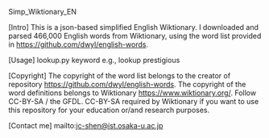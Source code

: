  Simp_Wiktionary_EN

[Intro]
This is a json-based simplified English Wiktionary.
I downloaded and parsed 466,000 English words from Wiktionary,
using the word list provided in https://github.com/dwyl/english-words.

[Usage]
lookup.py keyword    e.g., lookup prestigious

[Copyright]
The copyright of the word list belongs to the creator of repository https://github.com/dwyl/english-words.
The copyright of the word definitions belongs to Wiktionary https://www.wiktionary.org/.
Follow CC-BY-SA / the GFDL. CC-BY-SA required by Wiktionary 
if you want to use this repository for your education or/and research purposes.

[Contact me]
mailto:jc-shen@ist.osaka-u.ac.jp 
